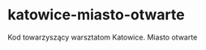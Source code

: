 katowice-miasto-otwarte
=======================

Kod towarzyszący warsztatom Katowice. Miasto otwarte